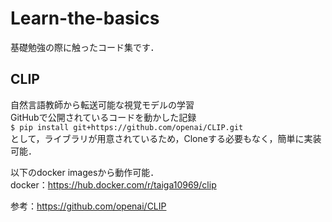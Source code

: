 # Learn-the-basics
基礎勉強の際に触ったコード集です．



## CLIP
自然言語教師から転送可能な視覚モデルの学習<br>
GitHubで公開されているコードを動かした記録<br>
```$ pip install git+https://github.com/openai/CLIP.git```<br>
として，ライブラリが用意されているため，Cloneする必要もなく，簡単に実装可能．<br>

以下のdocker imagesから動作可能．<br>
docker：https://hub.docker.com/r/taiga10969/clip

参考：https://github.com/openai/CLIP
